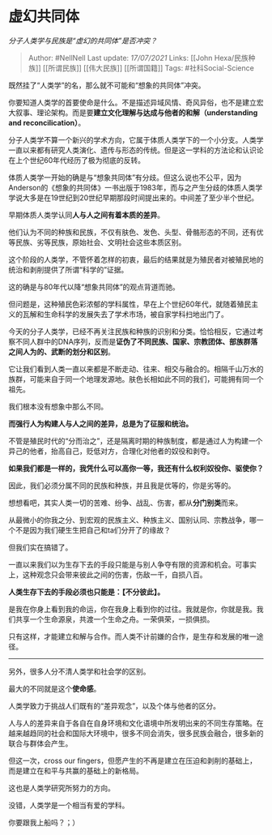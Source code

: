 # 虚幻共同体
*分子人类学与民族是“虚幻的共同体”是否冲突？*

> Author: #NellNell 
Last update: *17/07/2021* 
Links: [[John Hexa/民族种族]] [[所谓民族]] [[伟大民族]] [[所谓国籍]]
Tags: #社科Social-Science 
  

既然挂了“人类学”的名，那么就不可能和“想象的共同体”冲突。

你要知道人类学的首要使命是什么。不是描述异域风情、奇风异俗，也不是建立宏大叙事、理论架构。而是要**建立文化理解与达成与他者的和解（understanding and reconcilication）**。

分子人类学不算一个新兴的学术方向，它属于体质人类学下的一个小分支。人类学一直以来都有研究人类演化、遗传与形态的传统。但是这一学科的方法论和认识论在上个世纪60年代经历了极为彻底的反转。

体质人类学一开始的确是与“想象共同体”有分歧。但这么说也不公平，因为Anderson的《想象的共同体》一书出版于1983年，而与之产生分歧的体质人类学学说大多是在19世纪到20世纪早期那段时间提出来的。中间差了至少半个世纪。

早期体质人类学认同**人与人之间有着本质的差异**。

他们认为不同的种族和民族，不仅有肤色、发色、头型、骨骼形态的不同，还有优等民族、劣等民族，原始社会、文明社会这些本质区别。

这个阶段的人类学，不管怀着怎样的初衷，最后的结果就是为殖民者对被殖民地的统治和剥削提供了所谓“科学的”证据。

这的确是与80年代以降“想象共同体”的观点背道而驰。

但问题是，这种殖民色彩浓郁的学科属性，早在上个世纪60年代，就随着殖民主义的瓦解和生命科学的发展失去了学术市场，被自家学科扫地出门了。

今天的分子人类学，已经不再关注民族和种族的识别和分类。恰恰相反，它通过考察不同人群中的DNA序列，反而是**证伪了不同民族、国家、宗教团体、部族群落之间人为的、武断的划分和区别**。

它让我们看到人类一直以来都是不断走动、往来、相交与融合的。相隔千山万水的族群，可能来自于同一个地理发源地。肤色长相如此不同的我们，可能拥有同一个祖先。

我们根本没有想象中那么不同。

**而强行人为构建人与人之间的差异，总是为了征服和统治。**

不管是殖民时代的“分而治之”，还是隔离时期的种族制度，都是通过人为构建一个异己的他者，抬高自己，贬低对方，合理化对他者的奴役和剥夺。

**如果我们都是一样的，我凭什么可以高你一等，我还有什么权利奴役你、驱使你？**

因此，我们必须分属不同的民族和种族，并且我是优等的，你是劣等的。

想想看吧，其实人类一切的苦难、纷争、战乱、伤害，都从**分门别类**而来。

从最微小的你我之分、到宏观的民族主义、种族主义、国别认同、宗教战争，哪一个不是因为我们硬生生把自己和ta们分开了的缘故？

但我们实在搞错了。

一直以来我们以为生存下去的手段只能是与别人争夺有限的资源和机会。可事实上，这种观念只会带来彼此之间的伤害，伤敌一千，自损八百。

**人类生存下去的手段必须也只能是：【不分彼此】。**

是我在你身上看到我的命运，你在我身上看到你的过往。我就是你，你就是我。我们共享一个生命源泉，共渡一个生命之舟。一荣俱荣，一损俱损。

只有这样，才能建立和解与合作。而人类不计前嫌的合作，是生存和发展的唯一途径。

---

另外，很多人分不清人类学和社会学的区别。

最大的不同就是这个**使命感**。

人类学致力于挑战人们既有的“差异观念”，以及个体与他者的区分。

人与人的差异来自于各自在自身环境和文化语境中所发明出来的不同生存策略。在越来越趋同的社会和国际大环境中，很多不同会消失，很多民族会融合，很多新的联合与群体会产生。

但这一次，cross our fingers，但愿产生的不再是建立在压迫和剥削的基础上，而是建立在和平与共赢的基础上的新格局。

这也是人类学研究所努力的方向。

没错，人类学是一个相当有爱的学科。

你要跟我上船吗？；）